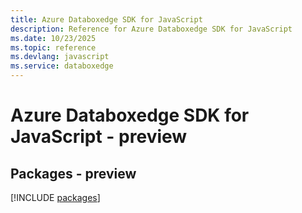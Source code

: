 ```yaml
---
title: Azure Databoxedge SDK for JavaScript
description: Reference for Azure Databoxedge SDK for JavaScript
ms.date: 10/23/2025
ms.topic: reference
ms.devlang: javascript
ms.service: databoxedge
---
```

# Azure Databoxedge SDK for JavaScript - preview
## Packages - preview
[!INCLUDE [packages](databoxedge-index.md)]